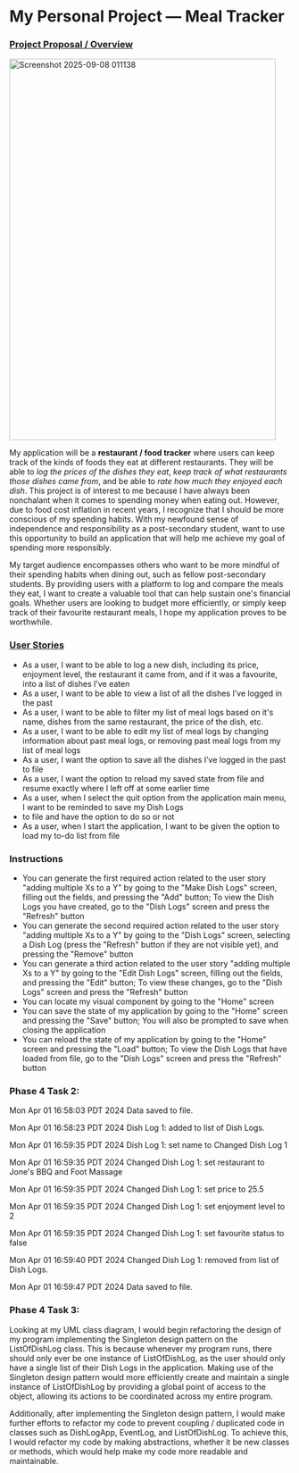 # My Personal Project — Meal Tracker

### <u>Project Proposal / Overview</u>

<img width="477" height="683" alt="Screenshot 2025-09-08 011138" src="https://github.com/user-attachments/assets/3b74f03b-00c1-4bb5-a820-84cf967d8a38" />

My application will be a **restaurant / food tracker** where users can keep track of the kinds of foods they eat at
different restaurants. They will be able to *log the prices of the dishes they eat*, *keep track of what restaurants
those dishes came from*, and be able to *rate how much they enjoyed each dish*. This project is of interest to me
because I have always been nonchalant when it comes to spending money when eating out. However, due to food cost
inflation in recent years, I recognize that I should be more conscious of my spending habits. With my newfound sense of
independence and responsibility as a post-secondary student, want to use this opportunity to build an application that
will help me achieve my goal of spending more responsibly.

My target audience encompasses others who want to be more mindful of their spending habits when dining out, such as
fellow post-secondary students. By providing users with a platform to log and compare the meals they eat, I want to
create a valuable tool that can help sustain one's financial goals. Whether users are looking to budget more
efficiently, or simply keep track of their favourite restaurant meals, I hope my application proves to be worthwhile.

### <u>User Stories</u>
- As a user, I want to be able to log a new dish, including its price, enjoyment level, the restaurant it came from,
  and if it was a favourite, into a list of dishes I’ve eaten
- As a user, I want to be able to view a list of all the dishes I’ve logged in the past
- As a user, I want to be able to filter my list of meal logs based on it's name, dishes from the same
  restaurant, the price of the dish, etc.
- As a user, I want to be able to edit my list of meal logs by changing information about past meal logs, or removing
  past meal logs from my list of meal logs
- As a user, I want the option to save all the dishes I’ve logged in the past to file
- As a user, I want the option to reload my saved state from file and resume exactly where I left off at some earlier 
  time
- As a user, when I select the quit option from the application main menu, I want to be reminded to save my Dish Logs
- to file and have the option to do so or not
- As a user, when I start the application, I want to be given the option to load my to-do list from file

### Instructions
- You can generate the first required action related to the user story "adding multiple Xs to a Y" by going to the
  "Make Dish Logs" screen, filling out the fields, and pressing the "Add" button; To view the Dish Logs you have
  created, go to the "Dish Logs" screen and press the "Refresh" button
- You can generate the second required action related to the user story "adding multiple Xs to a Y" by going to the
  "Dish Logs" screen, selecting a Dish Log (press the "Refresh" button if they are not visible yet), and pressing the
  "Remove" button
- You can generate a third action related to the user story "adding multiple Xs to a Y" by going to the
  "Edit Dish Logs" screen, filling out the fields, and pressing the "Edit" button; To view these changes, go to the 
  "Dish Logs" screen and press the "Refresh" button
- You can locate my visual component by going to the "Home" screen
- You can save the state of my application by going to the "Home" screen and pressing the "Save" button; You will also
  be prompted to save when closing the application
- You can reload the state of my application by going to the "Home" screen and pressing the "Load" button; To view the
  Dish Logs that have loaded from file, go to the "Dish Logs" screen and press the "Refresh" button

### Phase 4 Task 2:
Mon Apr 01 16:58:03 PDT 2024
Data saved to file.

Mon Apr 01 16:58:23 PDT 2024
Dish Log 1: added to list of Dish Logs.

Mon Apr 01 16:59:35 PDT 2024
Dish Log 1: set name to Changed Dish Log 1

Mon Apr 01 16:59:35 PDT 2024
Changed Dish Log 1: set restaurant to Jone's BBQ and Foot Massage

Mon Apr 01 16:59:35 PDT 2024
Changed Dish Log 1: set price to 25.5

Mon Apr 01 16:59:35 PDT 2024
Changed Dish Log 1: set enjoyment level to 2

Mon Apr 01 16:59:35 PDT 2024
Changed Dish Log 1: set favourite status to false

Mon Apr 01 16:59:40 PDT 2024
Changed Dish Log 1: removed from list of Dish Logs.

Mon Apr 01 16:59:47 PDT 2024
Data saved to file.

### Phase 4 Task 3:
Looking at my UML class diagram, I would begin refactoring the design of my program implementing the Singleton design
pattern on the ListOfDishLog class. This is because whenever my program runs, there should only ever be one instance of
ListOfDishLog, as the user should only have a single list of their Dish Logs in the application. Making use of the
Singleton design pattern would more efficiently create and maintain a single instance of ListOfDishLog by providing a
global point of access to the object, allowing its actions to be coordinated across my entire program.

Additionally, after implementing the Singleton design pattern, I would make further efforts to refactor my code to
prevent coupling / duplicated code in classes such as DishLogApp, EventLog, and ListOfDishLog. To achieve this, I would
refactor my code by making abstractions, whether it be new classes or methods, which would help make my code more
readable and maintainable.
